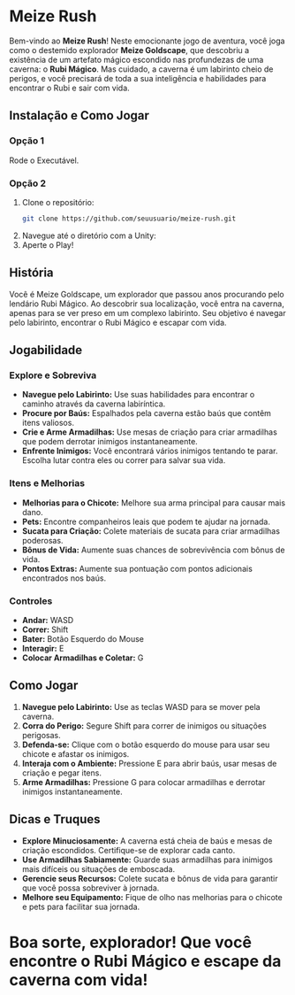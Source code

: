 # Meize Rush

Bem-vindo ao **Meize Rush**! Neste emocionante jogo de aventura, você joga como o destemido explorador **Meize Goldscape**, que descobriu a existência de um artefato mágico escondido nas profundezas de uma caverna: o **Rubi Mágico**. Mas cuidado, a caverna é um labirinto cheio de perigos, e você precisará de toda a sua inteligência e habilidades para encontrar o Rubi e sair com vida.

## Instalação e Como Jogar

### Opção 1

Rode o Executável.

### Opção 2
1. Clone o repositório:
   ```sh
   git clone https://github.com/seuusuario/meize-rush.git
2. Navegue até o diretório com a Unity:
3. Aperte o Play!


## História

Você é Meize Goldscape, um explorador que passou anos procurando pelo lendário Rubi Mágico. Ao descobrir sua localização, você entra na caverna, apenas para se ver preso em um complexo labirinto. Seu objetivo é navegar pelo labirinto, encontrar o Rubi Mágico e escapar com vida.

## Jogabilidade

### Explore e Sobreviva

- **Navegue pelo Labirinto:** Use suas habilidades para encontrar o caminho através da caverna labiríntica.
- **Procure por Baús:** Espalhados pela caverna estão baús que contêm itens valiosos.
- **Crie e Arme Armadilhas:** Use mesas de criação para criar armadilhas que podem derrotar inimigos instantaneamente.
- **Enfrente Inimigos:** Você encontrará vários inimigos tentando te parar. Escolha lutar contra eles ou correr para salvar sua vida.

### Itens e Melhorias

- **Melhorias para o Chicote:** Melhore sua arma principal para causar mais dano.
- **Pets:** Encontre companheiros leais que podem te ajudar na jornada.
- **Sucata para Criação:** Colete materiais de sucata para criar armadilhas poderosas.
- **Bônus de Vida:** Aumente suas chances de sobrevivência com bônus de vida.
- **Pontos Extras:** Aumente sua pontuação com pontos adicionais encontrados nos baús.

### Controles

- **Andar:** WASD
- **Correr:** Shift
- **Bater:** Botão Esquerdo do Mouse
- **Interagir:** E
- **Colocar Armadilhas e Coletar:** G

## Como Jogar

1. **Navegue pelo Labirinto:** Use as teclas WASD para se mover pela caverna.
2. **Corra do Perigo:** Segure Shift para correr de inimigos ou situações perigosas.
3. **Defenda-se:** Clique com o botão esquerdo do mouse para usar seu chicote e afastar os inimigos.
4. **Interaja com o Ambiente:** Pressione E para abrir baús, usar mesas de criação e pegar itens.
5. **Arme Armadilhas:** Pressione G para colocar armadilhas e derrotar inimigos instantaneamente.

## Dicas e Truques

- **Explore Minuciosamente:** A caverna está cheia de baús e mesas de criação escondidos. Certifique-se de explorar cada canto.
- **Use Armadilhas Sabiamente:** Guarde suas armadilhas para inimigos mais difíceis ou situações de emboscada.
- **Gerencie seus Recursos:** Colete sucata e bônus de vida para garantir que você possa sobreviver à jornada.
- **Melhore seu Equipamento:** Fique de olho nas melhorias para o chicote e pets para facilitar sua jornada.

# Boa sorte, explorador! Que você encontre o Rubi Mágico e escape da caverna com vida!
